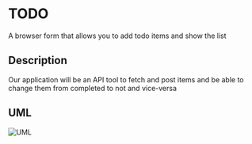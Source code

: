 # TODO

A browser form that allows you to add todo items and show the list

## Description

Our application will be an API tool to fetch and post items and be able to change them from completed to not and vice-versa

## UML

![UML](UML1.png)
